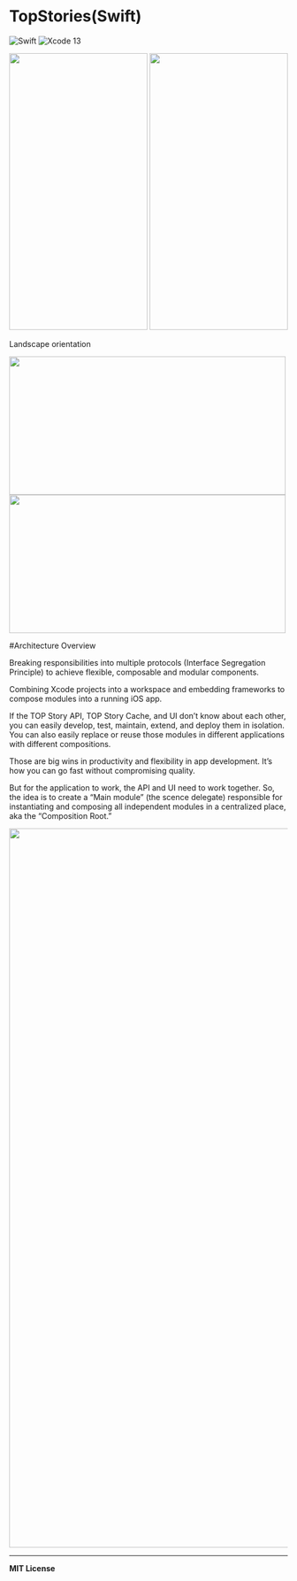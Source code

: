 # TopStories(Swift)


![Swift](https://img.shields.io/badge/Language-Swift-orange)
![Xcode 13](https://img.shields.io/badge/IDE-Xcode%2012-blue)





<img src="https://user-images.githubusercontent.com/26444488/185187490-f2e58a0f-366d-4236-82da-c5edf07c611c.png" alt="" width="250" height="500"> <img src="https://user-images.githubusercontent.com/26444488/185187680-1db1304e-b5ee-482c-872b-d3505d071d80.png" alt="" width="250" height="500">

Landscape orientation

<img src="https://user-images.githubusercontent.com/26444488/185143314-af7ff3a4-78b6-4ec0-bfb4-1f4ca6d09e32.png" alt="" width="500" height="250"> <img src="https://user-images.githubusercontent.com/26444488/185143501-a6c04f7e-8002-42fc-aec0-7660b31ae898.png" alt="" width="500" height="250">

#Architecture Overview


Breaking responsibilities into multiple protocols (Interface Segregation Principle) to achieve flexible, composable and modular components.

Combining Xcode projects into a workspace and embedding frameworks to compose modules into a running iOS app.

If the TOP Story API, TOP Story Cache, and UI don’t know about each other, you can easily develop, test, maintain, extend, and deploy them in isolation. You can also easily replace or reuse those modules in different applications with different compositions.

Those are big wins in productivity and flexibility in app development. It’s how you can go fast without compromising quality.

But for the application to work, the API and UI need to work together. So, the idea is to create a “Main module” (the scence delegate) responsible for instantiating and composing all independent modules in a centralized place, aka the “Composition Root.”

<img src="https://user-images.githubusercontent.com/26444488/185185323-beb64080-7478-4b81-b421-810bf667c06c.png" alt="" width="800" height="1300">


---

**MIT License**
